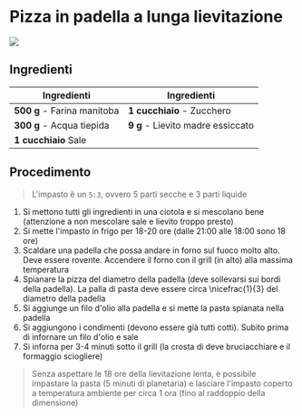 # Pizza in padella a lunga lievitazione

![](img/Pizza-in-padella-a-lunga-lievitazione.webp)

## Ingredienti

| Ingredienti                  | Ingredienti             |
| ---------------------------- | ----------------------- |
| **500 g** - Farina manitoba | **1 cucchiaio** - Zucchero |
| **300 g** - Acqua tiepida | **9 g** - Lievito madre essiccato |
| **1 cucchiaio** Sale |  |

## Procedimento

> L'impasto è un `5:3`, ovvero 5 parti secche e 3 parti liquide

1. Si mettono tutti gli ingredienti in una ciotola e si mescolano bene (attenzione a non mescolare sale e lievito troppo presto)
1. Si mette l'impasto in frigo per 18-20 ore (dalle 21:00 alle 18:00 sono 18 ore)
1. Scaldare una padella che possa andare in forno sul fuoco molto alto. Deve essere rovente. Accendere il forno con il grill (in alto) alla massima temperatura
1. Spianare la pizza del diametro della padella (deve sollevarsi sui bordi della padella). La palla di pasta deve essere circa \nicefrac{1}{3} del diametro della padella
1. Si aggiunge un filo d'olio alla padella e si mette la pasta spianata nella padella
1. Si aggiungono i condimenti (devono essere già tutti cotti). Subito prima di infornare un filo d'olio e sale
1. Si inforna per 3-4 minuti sotto il grill (la crosta di deve bruciacchiare e il formaggio sciogliere)

> Senza aspettare le 18 ore della lievitazione lenta, è possibile impastare la pasta (5 minuti di planetaria) e lasciare l'impasto coperto a temperatura ambiente per circa 1 ora (fino al raddoppio della dimensione)